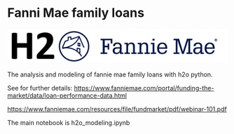 

# Fanni Mae family loans

![test](h2ofannie.png)


The analysis and modeling of fannie mae family loans with h2o python.

See for further details:
https://www.fanniemae.com/portal/funding-the-market/data/loan-performance-data.html

https://www.fanniemae.com/resources/file/fundmarket/pdf/webinar-101.pdf

The main notebook is h2o_modeling.ipynb
